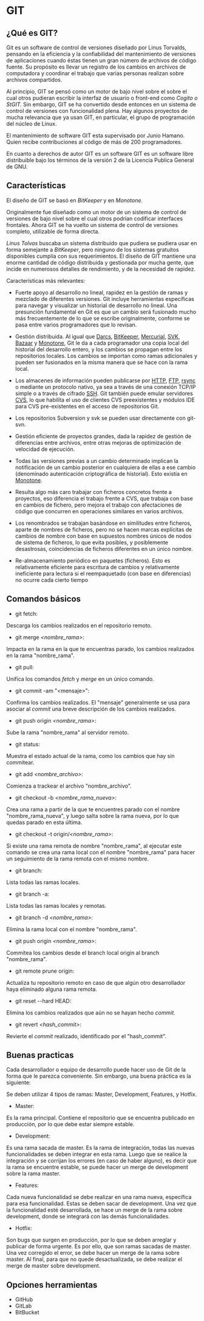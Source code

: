 # GIT


## ¿Qué es GIT?

Git es un software de control de versiones diseñado por Linus Torvalds, pensando en la eficiencia y la confiabilidad del mantenimiento de versiones de aplicaciones cuando éstas tienen un gran número de archivos de código fuente. Su propósito es llevar un registro de los cambios en archivos de computadora y coordinar el trabajo que varias personas realizan sobre archivos compartidos.

Al principio, GIT se pensó como un motor de bajo nivel sobre el sobre el cual otros pudieran escribir la interfaz de usuario o front-end como _Cogito o StGIT._ Sin embargo, GIT se ha convertido desde entonces en un sistema de control de versiones con funcionalidad plena. Hay algunos proyectos de mucha relevancia que ya usan GIT, en particular, el grupo de programación del núcleo de Linux.

El mantenimiento de software GIT esta supervisado por Junio Hamano. Quien recibe contribuciones al código de más de 200 programadores.

En cuanto a derechos de autor GIT es un software GIT es un software libre distribuible bajo los términos de la versión 2 de la Licencia Publica General de GNU.



## Características

El diseño de GIT se basó en _BitKeeper_ y en _Monotone._

Originalmente fue diseñado como un motor de un sistema de control de versiones de bajo nivel sobre el cual otros podrían codificar interfaces frontales. Ahora GIT se ha vuelto un sistema de control de versiones completo, utilizable de forma directa.

_Linus Tolvas_ buscaba un sistema distribuido que pudiera se pudiera usar en forma semejante a _BitKeeper_, pero ninguno de los sistemas gratuitos disponibles cumplía con sus requerimientos. El diseño de GIT mantiene una enorme cantidad de código distribuida y gestionada por mucha gente, que incide en numerosos detalles de rendimiento, y de la necesidad de rapidez.

Características más relevantes:

- Fuerte apoyo al desarrollo no lineal, rapidez en la gestión de ramas y mezclado de diferentes versiones. Git incluye herramientas específicas para navegar y visualizar un historial de desarrollo no lineal. Una presunción fundamental en Git es que un cambio será fusionado mucho más frecuentemente de lo que se escribe originalmente, conforme se pasa entre varios programadores que lo revisan.

- Gestión distribuida. Al igual que  [Darcs](https://es.wikipedia.org/wiki/Darcs),  [BitKeeper](https://es.wikipedia.org/wiki/BitKeeper),  [Mercurial](https://es.wikipedia.org/wiki/Mercurial),  [SVK](https://es.wikipedia.org/w/index.php?title=SVK&amp;action=edit&amp;redlink=1),  [Bazaar](https://es.wikipedia.org/wiki/Bazaar_(software)) y  [Monotone](https://es.wikipedia.org/wiki/Monotone), Git le da a cada programador una copia local del historial del desarrollo entero, y los cambios se propagan entre los repositorios locales. Los cambios se importan como ramas adicionales y pueden ser fusionados en la misma manera que se hace con la rama local.
- Los almacenes de información pueden publicarse por  [HTTP](https://es.wikipedia.org/wiki/HTTP),  [FTP](https://es.wikipedia.org/wiki/File_Transfer_Protocol),  [rsync](https://es.wikipedia.org/wiki/Rsync) o mediante un protocolo nativo, ya sea a través de una conexión TCP/IP simple o a través de cifrado  [SSH](https://es.wikipedia.org/wiki/SSH). Git también puede emular servidores  [CVS](https://es.wikipedia.org/wiki/CVS), lo que habilita el uso de clientes CVS preexistentes y módulos IDE para CVS pre-existentes en el acceso de repositorios Git.
- Los repositorios Subversion y svk se pueden usar directamente con git-svn.
- Gestión eficiente de proyectos grandes, dada la rapidez de gestión de diferencias entre archivos, entre otras mejoras de optimización de velocidad de ejecución.
- Todas las versiones previas a un cambio determinado implican la notificación de un cambio posterior en cualquiera de ellas a ese cambio (denominado autenticación criptográfica de historial). Esto existía en  [Monotone](https://es.wikipedia.org/wiki/Monotone).
- Resulta algo más caro trabajar con ficheros concretos frente a proyectos, eso diferencia el trabajo frente a CVS, que trabaja con base en cambios de fichero, pero mejora el trabajo con afectaciones de código que concurren en operaciones similares en varios archivos.
- Los renombrados se trabajan basándose en similitudes entre ficheros, aparte de nombres de ficheros, pero no se hacen marcas explícitas de cambios de nombre con base en supuestos nombres únicos de nodos de sistema de ficheros, lo que evita posibles, y posiblemente desastrosas, coincidencias de ficheros diferentes en un único nombre.
- Re-almacenamiento periódico en paquetes (ficheros). Esto es relativamente eficiente para escritura de cambios y relativamente ineficiente para lectura si el reempaquetado (con base en diferencias) no ocurre cada cierto tiempo

## Comandos básicos

- git fetch:

Descarga los cambios realizados en el repositorio remoto.

- git merge _&lt;nombre\_rama&gt;_:

Impacta en la rama en la que te encuentras parado, los cambios realizados en la rama &quot;nombre\_rama&quot;.

- git pull:

Unifica los comandos _fetch_ y _merge_ en un único comando.

- git commit -am &quot;&lt;mensaje&gt;&quot;:

Confirma los cambios realizados. El &quot;mensaje&quot; generalmente se usa para asociar al _commit_ una breve descripción de los cambios realizados.

- git push origin _&lt;nombre\_rama&gt;_:

Sube la rama &quot;nombre\_rama&quot; al servidor remoto.

- git status:

Muestra el estado actual de la rama, como los cambios que hay sin commitear.

- git add _&lt;nombre\_archivo&gt;_:

Comienza a trackear el archivo &quot;nombre\_archivo&quot;.

- git checkout -b _&lt;nombre\_rama\_nueva&gt;_:

Crea una rama a partir de la que te encuentres parado con el nombre &quot;nombre\_rama\_nueva&quot;, y luego salta sobre la rama nueva, por lo que quedas parado en esta última.

- git checkout -t origin/_&lt;nombre\_rama&gt;_:

Si existe una rama remota de nombre &quot;nombre\_rama&quot;, al ejecutar este comando se crea una rama local con el nombre &quot;nombre\_rama&quot; para hacer un seguimiento de la rama remota con el mismo nombre.

- git branch:

Lista todas las ramas locales.

- git branch -a:

Lista todas las ramas locales y remotas.

- git branch -d _&lt;nombre\_rama&gt;_:

Elimina la rama local con el nombre &quot;nombre\_rama&quot;.

- git push origin _&lt;nombre\_rama&gt;_:

Commitea los cambios desde el branch local origin al branch &quot;nombre\_rama&quot;.

- git remote prune origin:

Actualiza tu repositorio remoto en caso de que algún otro desarrollador haya eliminado alguna rama remota.

- git reset --hard HEAD:

Elimina los cambios realizados que aún no se hayan hecho _commit_.

- git revert _&lt;hash\_commit&gt;_:

Revierte el _commit_ realizado, identificado por el &quot;hash\_commit&quot;.

## Buenas practicas

Cada desarrollador o equipo de desarrollo puede hacer uso de Git de la forma que le parezca conveniente. Sin embargo, una buena práctica es la siguiente:

Se deben utilizar 4 tipos de ramas: Master, Development, Features, y Hotfix.

- Master:

Es la rama principal. Contiene el repositorio que se encuentra publicado en producción, por lo que debe estar siempre estable.

- Development:

Es una rama sacada de master. Es la rama de integración, todas las nuevas funcionalidades se deben integrar en esta rama. Luego que se realice la integración y se corrijan los errores (en caso de haber alguno), es decir que la rama se encuentre estable, se puede hacer un merge de development sobre la rama master.

- Features:

Cada nueva funcionalidad se debe realizar en una rama nueva, específica para esa funcionalidad. Estas se deben sacar de development. Una vez que la funcionalidad esté desarrollada, se hace un merge de la rama sobre development, donde se integrará con las demás funcionalidades.

- Hotfix:

Son bugs que surgen en producción, por lo que se deben arreglar y publicar de forma urgente. Es por ello, que son ramas sacadas de master. Una vez corregido el error, se debe hacer un merge de la rama sobre master. Al final, para que no quede desactualizada, se debe realizar el merge de master sobre development.

## Opciones herramientas

- GitHub
- GitLab
- BitBucket
